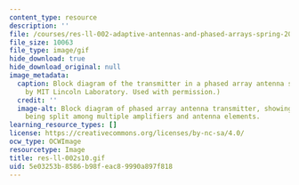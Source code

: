 ```yaml
---
content_type: resource
description: ''
file: /courses/res-ll-002-adaptive-antennas-and-phased-arrays-spring-2010/5e03253b8586b98feac89990a897f818_res-ll-002s10.gif
file_size: 10063
file_type: image/gif
hide_download: true
hide_download_original: null
image_metadata:
  caption: Block diagram of the transmitter in a phased array antenna system. (Image
    by MIT Lincoln Laboratory. Used with permission.)
  credit: ''
  image-alt: Block diagram of phased array antenna transmitter, showing the RF source
    being split among multiple amplifiers and antenna elements.
learning_resource_types: []
license: https://creativecommons.org/licenses/by-nc-sa/4.0/
ocw_type: OCWImage
resourcetype: Image
title: res-ll-002s10.gif
uid: 5e03253b-8586-b98f-eac8-9990a897f818
---
```

